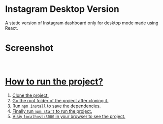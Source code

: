 # Instagram Desktop Version

A static version of Instagram dashboard only for desktop mode made using React.

# Screenshot

<br/>
<a href="https://raw.githubusercontent.com/Cshayan/Helpful-Online-Links/master/Screenshot%20(43).png" alt="Project Screenshot">

# How to run the project?

1. Clone the project.
2. Go the root folder of the project after cloning it.
3. Run `npm install` to save the dependencies.
4. Finally run `npm start` to run the project.
5. Visiy `localhost:3000` in your browser to see the project.
